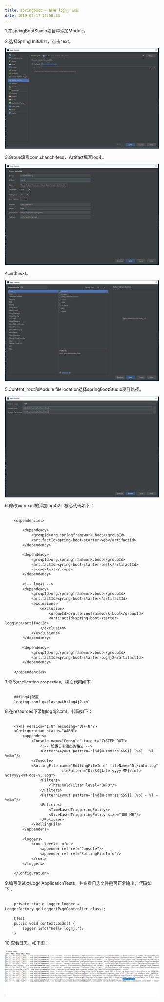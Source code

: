 ```yaml
---
title: springboot - 使用 log4j 日志
date: 2019-02-17 14:58:33
---
```


1.在springBootStudio项目中添加Module。

2.选择Spring Initializr，点击next。

![](springboot-log4j/1.png)

3.Group填写com.chanchifeng，Artifact填写log4j。

![](springboot-log4j/2.png)

4.点击next。

![](springboot-log4j/3.png)

5.Content_root和Module file location选择springBootStudio项目路径。

![](springboot-log4j/4.png)

6.修改pom.xml的添加log4j2，核心代码如下：

```

	<dependencies>
	
		<dependency>
		    <groupId>org.springframework.boot</groupId>
		    <artifactId>spring-boot-starter-web</artifactId>
		</dependency>
		
		<dependency>
		    <groupId>org.springframework.boot</groupId>
		    <artifactId>spring-boot-starter-test</artifactId>
		    <scope>test</scope>
		</dependency>
		
		<!-- log4j -->
		<dependency>
		    <groupId>org.springframework.boot</groupId>
		    <artifactId>spring-boot-starter</artifactId>
		    <exclusions>
		        <exclusion>
		            <groupId>org.springframework.boot</groupId>
		            <artifactId>spring-boot-starter-logging</artifactId>
		        </exclusion>
		    </exclusions>
		</dependency>
		
		<dependency>
		    <groupId>org.springframework.boot</groupId>
		    <artifactId>spring-boot-starter-log4j2</artifactId>
		</dependency>
	
	</dependencies>

```

7.修改application.properties，核心代码如下：

```

	###log4j配置
	logging.config=classpath:log4j2.xml

```

8.在resources下添加log4j2.xml，代码如下：

```

	<?xml version="1.0" encoding="UTF-8"?>
	<Configuration status="WARN">
	    <appenders>
	        <Console name="Console" target="SYSTEM_OUT">
	            <!-- 设置日志输出的格式 -->
	            <PatternLayout pattern="[%d{HH:mm:ss:SSS}] [%p] - %l - %m%n"/>
	        </Console>
	        <RollingFile name="RollingFileInfo" fileName="D:/info.log"
	                     filePattern="D:/$${date:yyyy-MM}/info-%d{yyyy-MM-dd}-%i.log">
	            <Filters>
	                <ThresholdFilter level="INFO"/>
	            </Filters>
	            <PatternLayout pattern="[%d{HH:mm:ss:SSS}] [%p] - %l - %m%n"/>
	            <Policies>
	                <TimeBasedTriggeringPolicy/>
	                <SizeBasedTriggeringPolicy size="100 MB"/>
	            </Policies>
	        </RollingFile>
	    </appenders>
	
	    <loggers>
	        <root level="info">
	            <appender-ref ref="Console"/>
	            <appender-ref ref="RollingFileInfo"/>
	        </root>
	    </loggers>
	
	</Configuration>

```

9.编写测试类Log4jApplicationTests，并查看日志文件是否正常输出，代码如下：

```

    private static Logger logger = LoggerFactory.getLogger(PageController.class);

    @Test
    public void contextLoads() {
        logger.info("hello log4j.");
    }

```

10.查看日志，如下图：

![](springboot-log4j/5.png)